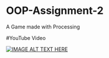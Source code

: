 # OOP-Assignment-2
A Game made with Processing

#YouTube Video

[![IMAGE ALT TEXT HERE](https://www.youtube.com/upload_thumbnail?v=3You19PxRSs&t=hqdefault&ts=1486515292128)](https://youtu.be/3You19PxRSs)
